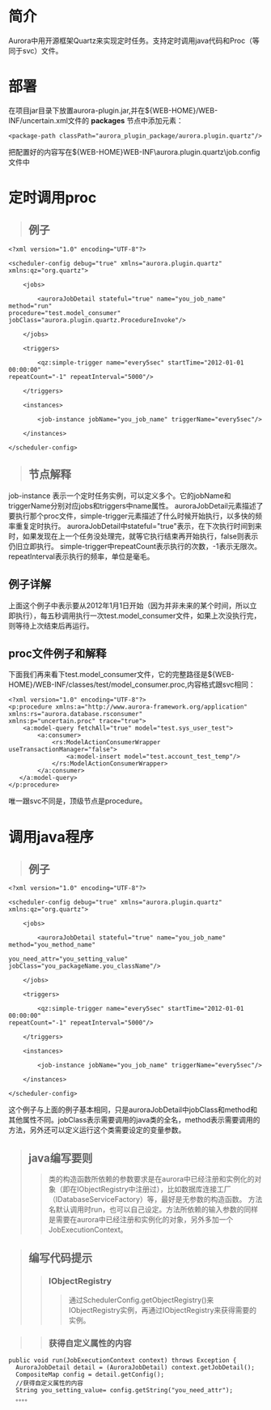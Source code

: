 # 简介 #

Aurora中用开源框架Quartz来实现定时任务。支持定时调用java代码和Proc（等同于svc）文件。

# 部署 #
在项目jar目录下放置aurora-plugin.jar,并在${WEB-HOME}/WEB-INF/uncertain.xml文件的 **packages** 节点中添加元素：
```
<package-path classPath="aurora_plugin_package/aurora.plugin.quartz"/>
```

把配置好的内容写在${WEB-HOME}WEB-INF\aurora.plugin.quartz\job.config文件中

# 定时调用proc #

> ## 例子 ##
```
<?xml version="1.0" encoding="UTF-8"?>

<scheduler-config debug="true" xmlns="aurora.plugin.quartz" xmlns:qz="org.quartz">
    
    <jobs>
        
        <auroraJobDetail stateful="true" name="you_job_name" method="run" 
procedure="test.model_consumer" jobClass="aurora.plugin.quartz.ProcedureInvoke"/>
        
    </jobs>
    
    <triggers>
        
        <qz:simple-trigger name="every5sec" startTime="2012-01-01 00:00:00" 
repeatCount="-1" repeatInterval="5000"/>
        
    </triggers>
    
    <instances>
        
        <job-instance jobName="you_job_name" triggerName="every5sec"/>
        
    </instances>
    
</scheduler-config>

```
> ## 节点解释 ##
job-instance 表示一个定时任务实例，可以定义多个。它的jobName和triggerName分别对应jobs和triggers中name属性。
auroraJobDetail元素描述了要执行那个proc文件，simple-trigger元素描述了什么时候开始执行，以多快的频率重复定时执行。
auroraJobDetail中stateful="true"表示，在下次执行时间到来时，如果发现在上一个任务没处理完，就等它执行结束再开始执行，false则表示仍旧立即执行。
simple-trigger中repeatCount表示执行的次数，-1表示无限次。repeatInterval表示执行的频率，单位是毫毛。
## 例子详解 ##
上面这个例子中表示要从2012年1月1日开始（因为并非未来的某个时间，所以立即执行），每五秒调用执行一次test.model\_consumer文件，如果上次没执行完，则等待上次结束后再运行。
## proc文件例子和解释 ##
下面我们再来看下test.model\_consumer文件，它的完整路径是${WEB-HOME}/WEB-INF/classes/test/model\_consumer.proc,内容格式跟svc相同：
```
<?xml version="1.0" encoding="UTF-8"?>
<p:procedure xmlns:a="http://www.aurora-framework.org/application"  xmlns:rs="aurora.database.rsconsumer" 
xmlns:p="uncertain.proc" trace="true">
	<a:model-query fetchAll="true" model="test.sys_user_test">
		<a:consumer>
			<rs:ModelActionConsumerWrapper useTransactionManager="false">
				<a:model-insert model="test.account_test_temp"/>
			</rs:ModelActionConsumerWrapper>
		</a:consumer>
   </a:model-query>
</p:procedure>
```
唯一跟svc不同是，顶级节点是procedure。

# 调用java程序 #

> ## 例子 ##
```
<?xml version="1.0" encoding="UTF-8"?>

<scheduler-config debug="true" xmlns="aurora.plugin.quartz" xmlns:qz="org.quartz">
    
    <jobs>
        
        <auroraJobDetail stateful="true" name="you_job_name" method="you_method_name"
 
you_need_attr="you_setting_value" jobClass="you_packageName.you_className"/>
        
    </jobs>
    
    <triggers>
        
        <qz:simple-trigger name="every5sec" startTime="2012-01-01 00:00:00" 
repeatCount="-1" repeatInterval="5000"/>
        
    </triggers>
    
    <instances>
        
        <job-instance jobName="you_job_name" triggerName="every5sec"/>
        
    </instances>
    
</scheduler-config>

```

这个例子与上面的例子基本相同，只是auroraJobDetail中jobClass和method和其他属性不同。jobClass表示需要调用的java类的全名，method表示需要调用的方法，另外还可以定义运行这个类需要设定的变量参数。

> ## java编写要则 ##
> > 类的构造函数所依赖的参数要求是在aurora中已经注册和实例化的对象（即在IObjectRegistry中注册过），比如数据库连接工厂（IDatabaseServiceFactory）等，最好是无参数的构造函数。
> > 方法名默认调用时run，也可以自己设定。方法所依赖的输入参数的同样是需要在aurora中已经注册和实例化的对象，另外多加一个JobExecutionContext。


> ## 编写代码提示 ##
> > ### IObjectRegistry ###
> > > 通过SchedulerConfig.getObjectRegistry()来IObjectRegistry实例，再通过IObjectRegistry来获得需要的实例。

> > ### 获得自定义属性的内容 ###
```
public void run(JobExecutionContext context) throws Exception {
  AuroraJobDetail detail = (AuroraJobDetail) context.getJobDetail();
  CompositeMap config = detail.getConfig();
  //获得自定义属性的内容
  String you_setting_value= config.getString("you_need_attr");
  。。。。
```

